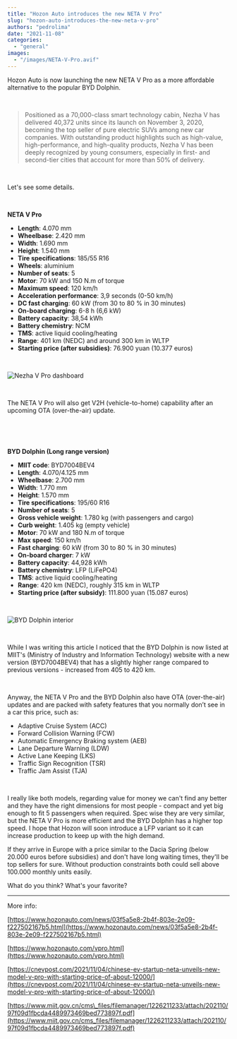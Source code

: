 ```yaml
---
title: "Hozon Auto introduces the new NETA V Pro"
slug: "hozon-auto-introduces-the-new-neta-v-pro"
authors: "pedrolima"
date: "2021-11-08"
categories: 
  - "general"
images: 
  - "/images/NETA-V-Pro.avif"
---
```


Hozon Auto is now launching the new NETA V Pro as a more affordable alternative to the popular BYD Dolphin.

 

> Positioned as a 70,000-class smart technology cabin, Nezha V has delivered 40,372 units since its launch on November 3, 2020, becoming the top seller of pure electric SUVs among new car companies. With outstanding product highlights such as high-value, high-performance, and high-quality products, Nezha V has been deeply recognized by young consumers, especially in first- and second-tier cities that account for more than 50% of delivery.

 

Let's see some details.

 

**NETA V Pro**

- **Length**: 4.070 mm
- **Wheelbase**: 2.420 mm
- **Width**: 1.690 mm
- **Height**: 1.540 mm
- **Tire specifications**: 185/55 R16
- **Wheels**: aluminium
- **Number of seats**: 5
- **Motor**: 70 kW and 150 N.m of torque
- **Maximum speed**: 120 km/h
- **Acceleration performance**: 3,9 seconds (0-50 km/h)
- **DC fast charging**: 60 kW (from 30 to 80 % in 30 minutes)
- **On-board charging**: 6-8 h (6,6 kW)
- **Battery capacity**: 38,54 kWh
- **Battery chemistry**: NCM
- **TMS**: active liquid cooling/heating
- **Range**: 401 km (NEDC) and around 300 km in WLTP
- **Starting price (after subsidies)**: 76.900 yuan (10.377 euros)

 

![Nezha V Pro dashboard](images/Nezha-V-Pro-dashboard.avif)

 

The NETA V Pro will also get V2H (vehicle-to-home) capability after an upcoming OTA (over-the-air) update.

 

 

**BYD Dolphin (Long range version)**

- **MIIT code**: BYD7004BEV4
- **Length**: 4.070/4.125 mm
- **Wheelbase**: 2.700 mm
- **Width**: 1.770 mm
- **Height**: 1.570 mm
- **Tire specifications**: 195/60 R16
- **Number of seats**: 5
- **Gross vehicle weight**: 1.780 kg (with passengers and cargo)
- **Curb weight**: 1.405 kg (empty vehicle)
- **Motor**: 70 kW and 180 N.m of torque
- **Max speed**: 150 km/h
- **Fast charging**: 60 kW (from 30 to 80 % in 30 minutes)
- **On-board charger**: 7 kW
- **Battery capacity**: 44,928 kWh
- **Battery chemistry**: LFP (LiFePO4)
- **TMS**: active liquid cooling/heating
- **Range**: 420 km (NEDC), roughly 315 km in WLTP
- **Starting price (after subsidy)**: 111.800 yuan (15.087 euros)

 

![BYD Dolphin interior](images/BYD-Dolphin-interior.avif)

 

While I was writing this article I noticed that the BYD Dolphin is now listed at MIIT's (Ministry of Industry and Information Technology) website with a new version (BYD7004BEV4) that has a slightly higher range compared to previous versions - increased from 405 to 420 km.

 

Anyway, the NETA V Pro and the BYD Dolphin also have OTA (over-the-air) updates and are packed with safety features that you normally don’t see in a car this price, such as:

- Adaptive Cruise System (ACC)
- Forward Collision Warning (FCW)
- Automatic Emergency Braking system (AEB)
- Lane Departure Warning (LDW)
- Active Lane Keeping (LKS)
- Traffic Sign Recognition (TSR)
- Traffic Jam Assist (TJA)

 

I really like both models, regarding value for money we can't find any better and they have the right dimensions for most people - compact and yet big enough to fit 5 passengers when required. Spec wise they are very similar, but the NETA V Pro is more efficient and the BYD Dolphin has a higher top speed. I hope that Hozon will soon introduce a LFP variant so it can increase production to keep up with the high demand.

If they arrive in Europe with a price similar to the Dacia Spring (below 20.000 euros before subsidies) and don't have long waiting times, they'll be top sellers for sure. Without production constraints both could sell above 100.000 monthly units easily.

What do you think? What's your favorite?

---

More info:

[https://www.hozonauto.com/news/03f5a5e8-2b4f-803e-2e09-f227502167b5.html](https://www.hozonauto.com/news/03f5a5e8-2b4f-803e-2e09-f227502167b5.html)

[https://www.hozonauto.com/vpro.html](https://www.hozonauto.com/vpro.html)

[https://cnevpost.com/2021/11/04/chinese-ev-startup-neta-unveils-new-model-v-pro-with-starting-price-of-about-12000/](https://cnevpost.com/2021/11/04/chinese-ev-startup-neta-unveils-new-model-v-pro-with-starting-price-of-about-12000/)

[https://www.miit.gov.cn/cms\_files/filemanager/1226211233/attach/202110/97f09d1fbcda4489973469bed773897f.pdf](https://www.miit.gov.cn/cms_files/filemanager/1226211233/attach/202110/97f09d1fbcda4489973469bed773897f.pdf)
